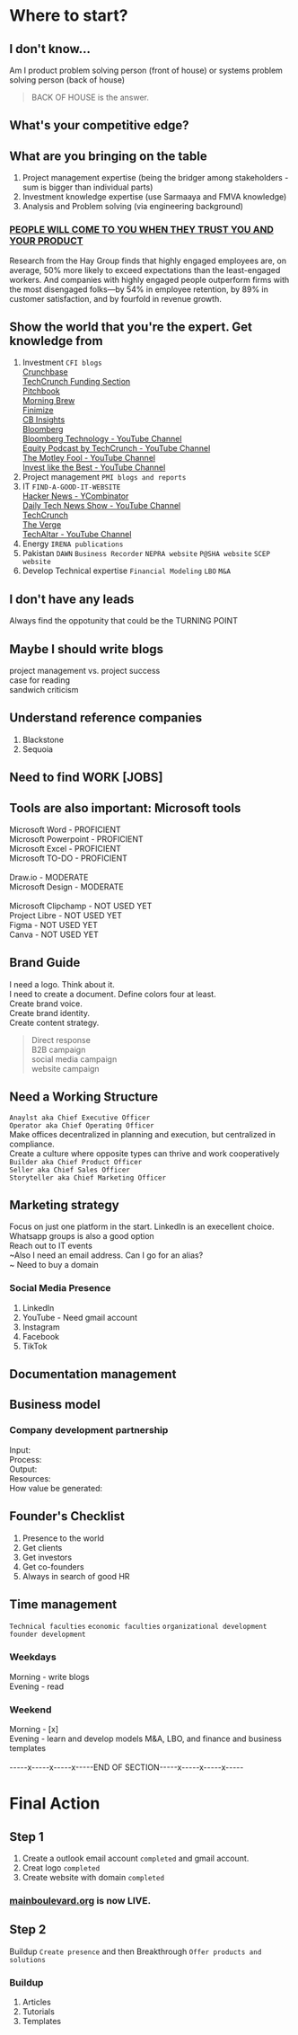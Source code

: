 # Where to start?
## I don't know...
Am I product problem solving person (front of house) or systems problem solving person (back of house)
> BACK OF HOUSE is the answer.

## What's your competitive edge?
## What are you bringing on the table
1. Project management expertise (being the bridger among stakeholders - sum is bigger than individual parts) <br>
2. Investment knowledge expertise (use Sarmaaya and FMVA knowledge) <br>
3. Analysis and Problem solving (via engineering background) <br>
### <ins>PEOPLE WILL COME TO YOU WHEN THEY TRUST YOU AND YOUR PRODUCT</ins>
Research from the Hay Group finds that highly engaged employees are, on average, 50% more likely to exceed expectations than the least-engaged workers. And companies with highly engaged people outperform firms with the most disengaged folks—by 54% in employee retention, by 89% in customer satisfaction, and by fourfold in revenue growth.
## Show the world that you're the expert. Get knowledge from
1. Investment
`CFI blogs` <br>
[Crunchbase](https://www.crunchbase.com) <br>
[TechCrunch Funding Section](https://techcrunch.com/category/startups/) <br>
[Pitchbook](https://pitchbook.com) <br>
[Morning Brew](https://www.morningbrew.com) <br>
[Finimize](https://finimize.com) <br>
[CB Insights](https://www.cbinsights.com) <br>
[Bloomberg](https://www.bloomberg.com) <br>
[Bloomberg Technology - YouTube Channel](https://www.youtube.com/@BloombergTechnology) <br>
[Equity Podcast by TechCrunch - YouTube Channel](https://www.youtube.com/playlist?list=PLHRxVckaE8daX2Uk7hU67IXaruzq2DaRc) <br>
[The Motley Fool - YouTube Channel](https://www.youtube.com/@MotleyFool/featured) <br>
[Invest like the Best - YouTube Channel](https://www.youtube.com/@ILTB_Podcast/featured) <br>
3. Project management
`PMI blogs and reports`
4. IT
`FIND-A-GOOD-IT-WEBSITE` <br>
[Hacker News - YCombinator](https://news.ycombinator.com) <br>
[Daily Tech News Show - YouTube Channel](https://www.youtube.com/@dailytechnewsshow) <br>
[TechCrunch](https://techcrunch.com) <br>
[The Verge](https://www.theverge.com) <br>
[TechAltar - YouTube Channel](https://www.youtube.com/@TechAltar/featured) <br>
6. Energy
`IRENA publications`
7. Pakistan
`DAWN` `Business Recorder` `NEPRA website` `P@SHA website` `SCEP website`
8. Develop Technical expertise
`Financial Modeling` `LBO` `M&A`
## I don't have any leads
Always find the oppotunity that could be the TURNING POINT
## Maybe I should write blogs
project management vs. project success <br>
case for reading <br>
sandwich criticism
## Understand reference companies
1. Blackstone
2. Sequoia
## Need to find WORK [JOBS]
## Tools are also important: Microsoft tools
Microsoft Word - PROFICIENT <br>
Microsoft Powerpoint - PROFICIENT <br>
Microsoft Excel - PROFICIENT <br>
Microsoft TO-DO - PROFICIENT <br>
<br>
Draw.io - MODERATE <br>
Microsoft Design - MODERATE <br>
<br>
Microsoft Clipchamp - NOT USED YET <br>
Project Libre - NOT USED YET <br>
Figma - NOT USED YET <br>
Canva - NOT USED YET <br>
## Brand Guide
I need a logo. Think about it. <br>
I need to create a document. Define colors four at least. <br>
Create brand voice. <br>
Create brand identity. <br>
Create content strategy. <br>
> Direct response <br>
> B2B campaign <br>
> social media campaign <br>
> website campaign <br>
## Need a Working Structure
`Anaylst aka Chief Executive Officer` <br>
`Operator aka Chief Operating Officer` <br>
Make offices decentralized in planning and execution, but centralized in compliance. <br>
Create a culture where opposite types can thrive and work cooperatively <br>
`Builder aka Chief Product Officer` <br>
`Seller aka Chief Sales Officer` <br>
`Storyteller aka Chief Marketing Officer` <br>
## Marketing strategy
Focus on just one platform in the start. LinkedIn is an execellent choice. <br>
Whatsapp groups is also a good option <br>
Reach out to IT events <br>
~Also I need an email address. Can I go for an alias? <br>~
Need to buy a domain <br>
### Social Media Presence
1. LinkedIn <br>
2. YouTube - Need gmail account <br>
3. Instagram <br>
4. Facebook <br>
5. TikTok <br>
## Documentation management
## Business model
### Company development partnership
Input: <br>
Process: <br>
Output: <br>
Resources: <br>
How value be generated: <br>
## Founder's Checklist
1. Presence to the world
2. Get clients
3. Get investors
4. Get co-founders
5. Always in search of good HR <br>
## Time management
`Technical faculties` `economic faculties` `organizational development` `founder development`
### Weekdays
Morning - write blogs <br>
Evening - read <br>
### Weekend
Morning - [x] <br>
Evening - learn and develop models M&A, LBO, and finance and business templates <br>
<br>
-----x-----x-----x-----END OF SECTION-----x-----x-----x-----
# Final Action
## Step 1
1. Create a outlook email account `completed` and gmail account.
2. Creat logo `completed`
3. Create website with domain `completed`
### [mainboulevard.org](https://mainboulevard.org/) is now LIVE.
## Step 2
Buildup `Create presence` and then Breakthrough `Offer products and solutions`
### Buildup
1. Articles
2. Tutorials
3. Templates
